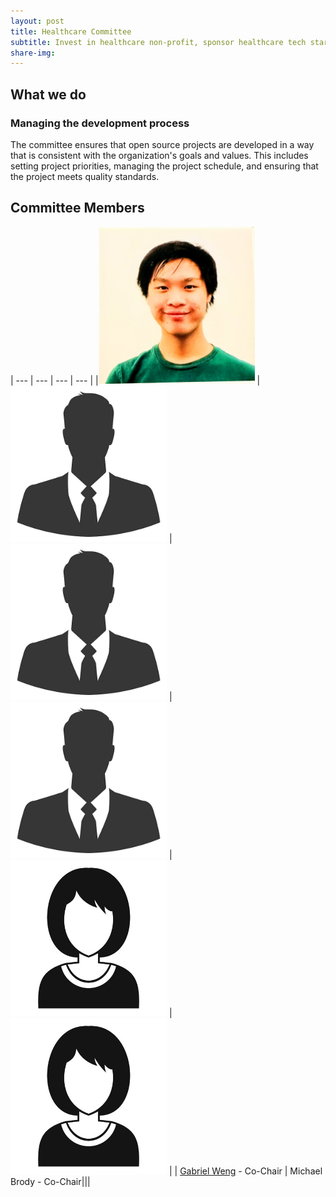 ```yaml
---
layout: post
title: Healthcare Committee
subtitle: Invest in healthcare non-profit, sponsor healthcare tech startups and projects
share-img:
---
```


## What we do
### Managing the development process
The committee ensures that open source projects are developed in a way that is consistent with the organization's goals and values. This includes setting project priorities, managing the project schedule, and ensuring that the project meets quality standards.

## Committee Members

| --- | --- | --- | --- |
|<img src="https://raw.githubusercontent.com/LastMileNow/lastmilenow.github.io/main/assets/img/gabeweng.jpg" alt="Gabe Weng" width=250 /> | <img src="https://raw.githubusercontent.com/LastMileNow/lastmilenow.github.io/main/assets/img/male_headshot.jpg" alt="Jade" width=250 /> | <img src="https://raw.githubusercontent.com/LastMileNow/lastmilenow.github.io/main/assets/img/male_headshot.jpg" alt="" width=250 /> | <img src="https://raw.githubusercontent.com/LastMileNow/lastmilenow.github.io/main/assets/img/male_headshot.jpg" alt="Jade" width=250 />  | <img src="https://raw.githubusercontent.com/LastMileNow/lastmilenow.github.io/main/assets/img/female_headshot.jpg" alt="" width=250 />  | <img src="https://raw.githubusercontent.com/LastMileNow/lastmilenow.github.io/main/assets/img/female_headshot.jpg" alt="" width=250 /> |
| [Gabriel Weng](https://www.gabrielweng.com) - Co-Chair | Michael Brody - Co-Chair|||

